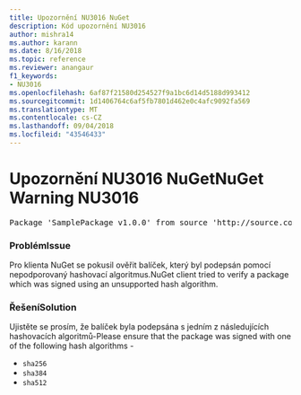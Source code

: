 ```yaml
---
title: Upozornění NU3016 NuGet
description: Kód upozornění NU3016
author: mishra14
ms.author: karann
ms.date: 8/16/2018
ms.topic: reference
ms.reviewer: anangaur
f1_keywords:
- NU3016
ms.openlocfilehash: 6af87f21580d254527f9a1bc6d14d5188d993412
ms.sourcegitcommit: 1d1406764c6af5fb7801d462e0c4afc9092fa569
ms.translationtype: MT
ms.contentlocale: cs-CZ
ms.lasthandoff: 09/04/2018
ms.locfileid: "43546433"
---
```

# <a name="nuget-warning-nu3016"></a><span data-ttu-id="3a5c7-103">Upozornění NU3016 NuGet</span><span class="sxs-lookup"><span data-stu-id="3a5c7-103">NuGet Warning NU3016</span></span>

<pre>Package 'SamplePackage v1.0.0' from source 'http://source.com/index.json': The package hash uses an unsupported hash algorithm.</pre>

### <a name="issue"></a><span data-ttu-id="3a5c7-104">Problém</span><span class="sxs-lookup"><span data-stu-id="3a5c7-104">Issue</span></span>

<span data-ttu-id="3a5c7-105">Pro klienta NuGet se pokusil ověřit balíček, který byl podepsán pomocí nepodporovaný hashovací algoritmus.</span><span class="sxs-lookup"><span data-stu-id="3a5c7-105">NuGet client tried to verify a package which was signed using an unsupported hash algorithm.</span></span>


### <a name="solution"></a><span data-ttu-id="3a5c7-106">Řešení</span><span class="sxs-lookup"><span data-stu-id="3a5c7-106">Solution</span></span>

<span data-ttu-id="3a5c7-107">Ujistěte se prosím, že balíček byla podepsána s jedním z následujících hashovacích algoritmů-</span><span class="sxs-lookup"><span data-stu-id="3a5c7-107">Please ensure that the package was signed  with one of the following hash algorithms -</span></span> 
* `sha256`
* `sha384`
* `sha512`


